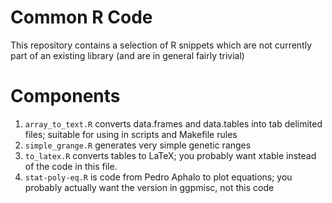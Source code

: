 # Common R Code

This repository contains a selection of R snippets which are not
currently part of an existing library (and are in general fairly
trivial)

# Components

1. `array_to_text.R` converts data.frames and data.tables into tab
   delimited files; suitable for using in scripts and Makefile rules
2. `simple_grange.R` generates very simple genetic ranges
3. `to_latex.R` converts tables to LaTeX; you probably want xtable
   instead of the code in this file.
4. `stat-poly-eq.R` is code from Pedro Aphalo to plot equations; you
   probably actually want the version in ggpmisc, not this code
